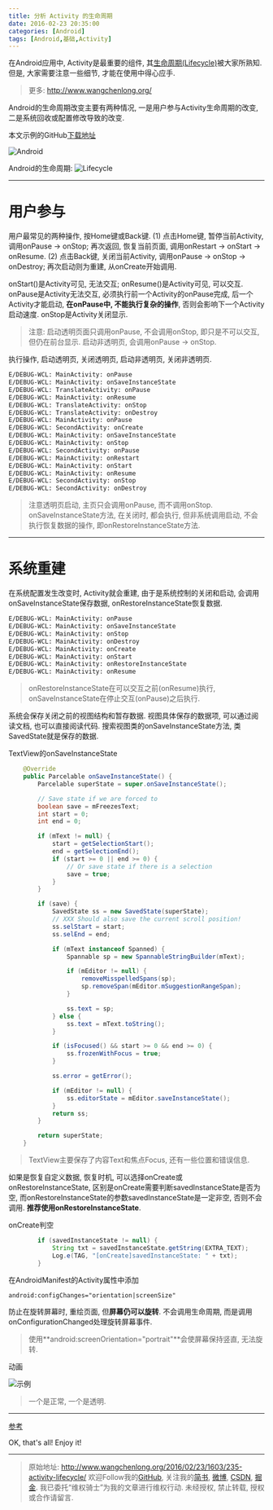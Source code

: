 ```yaml
---
title: 分析 Activity 的生命周期
date: 2016-02-23 20:35:00
categories: [Android]
tags: [Android,基础,Activity]
---
```


在Android应用中, Activity是最重要的组件, 其[生命周期(Lifecycle)](http://developer.android.com/training/basics/activity-lifecycle/index.html)被大家所熟知. 但是, 大家需要注意一些细节, 才能在使用中得心应手. 

<!-- more -->
> 更多: http://www.wangchenlong.org/

Android的生命周期改变主要有两种情况, 一是用户参与Activity生命周期的改变, 二是系统回收或配置修改导致的改变.

本文示例的GitHub[下载地址](https://github.com/SpikeKing/wcl-activity-lifecycle-demo)

![Android](235-activity-lifecycle/lifecycle-logo.png)

Android的生命周期:
![Lifecycle](235-activity-lifecycle/lifecycle-tree.png)

---

# 用户参与

用户最常见的两种操作, 按Home键或Back键.
(1) 点击Home键, 暂停当前Activity, 调用onPause -> onStop; 再次返回, 恢复当前页面, 调用onRestart -> onStart -> onResume.
(2) 点击Back键, 关闭当前Activity, 调用onPause -> onStop -> onDestroy; 再次启动则为重建, 从onCreate开始调用.

onStart()是Activity可见, 无法交互; onResume()是Activity可见, 可以交互. onPause是Activity无法交互, 必须执行前一个Activity的onPause完成, 后一个Activity才能启动, **在onPause中, 不能执行复杂的操作**, 否则会影响下一个Activity启动速度. onStop是Activity关闭显示. 

> 注意: 启动透明页面只调用onPause, 不会调用onStop, 即只是不可以交互, 但仍在前台显示. 启动非透明页, 会调用onPause -> onStop.

执行操作, 启动透明页, 关闭透明页, 启动非透明页, 关闭非透明页.
```cmd
E/DEBUG-WCL: MainActivity: onPause
E/DEBUG-WCL: MainActivity: onSaveInstanceState
E/DEBUG-WCL: TranslateActivity: onPause
E/DEBUG-WCL: MainActivity: onResume
E/DEBUG-WCL: TranslateActivity: onStop
E/DEBUG-WCL: TranslateActivity: onDestroy
E/DEBUG-WCL: MainActivity: onPause
E/DEBUG-WCL: SecondActivity: onCreate
E/DEBUG-WCL: MainActivity: onSaveInstanceState
E/DEBUG-WCL: MainActivity: onStop
E/DEBUG-WCL: SecondActivity: onPause
E/DEBUG-WCL: MainActivity: onRestart
E/DEBUG-WCL: MainActivity: onStart
E/DEBUG-WCL: MainActivity: onResume
E/DEBUG-WCL: SecondActivity: onStop
E/DEBUG-WCL: SecondActivity: onDestroy
```

> 注意透明页启动, 主页只会调用onPause, 而不调用onStop.
> onSaveInstanceState方法, 在关闭时, 都会执行, 但非系统调用启动, 不会执行恢复数据的操作, 即onRestoreInstanceState方法.

---

# 系统重建

在系统配置发生改变时, Activity就会重建, 由于是系统控制的关闭和启动, 会调用onSaveInstanceState保存数据, onRestoreInstanceState恢复数据.

```cmd
E/DEBUG-WCL: MainActivity: onPause
E/DEBUG-WCL: MainActivity: onSaveInstanceState
E/DEBUG-WCL: MainActivity: onStop
E/DEBUG-WCL: MainActivity: onDestroy
E/DEBUG-WCL: MainActivity: onCreate
E/DEBUG-WCL: MainActivity: onStart
E/DEBUG-WCL: MainActivity: onRestoreInstanceState
E/DEBUG-WCL: MainActivity: onResume

```

> onRestoreInstanceState在可以交互之前(onResume)执行, onSaveInstanceState在停止交互(onPause)之后执行.

系统会保存关闭之前的视图结构和暂存数据. 视图具体保存的数据项, 可以通过阅读文档, 也可以直接阅读代码.  搜索视图类的onSaveInstanceState方法, 类SavedState就是保存的数据.

TextView的onSaveInstanceState
```java
    @Override
    public Parcelable onSaveInstanceState() {
        Parcelable superState = super.onSaveInstanceState();

        // Save state if we are forced to
        boolean save = mFreezesText;
        int start = 0;
        int end = 0;

        if (mText != null) {
            start = getSelectionStart();
            end = getSelectionEnd();
            if (start >= 0 || end >= 0) {
                // Or save state if there is a selection
                save = true;
            }
        }

        if (save) {
            SavedState ss = new SavedState(superState);
            // XXX Should also save the current scroll position!
            ss.selStart = start;
            ss.selEnd = end;

            if (mText instanceof Spanned) {
                Spannable sp = new SpannableStringBuilder(mText);

                if (mEditor != null) {
                    removeMisspelledSpans(sp);
                    sp.removeSpan(mEditor.mSuggestionRangeSpan);
                }

                ss.text = sp;
            } else {
                ss.text = mText.toString();
            }

            if (isFocused() && start >= 0 && end >= 0) {
                ss.frozenWithFocus = true;
            }

            ss.error = getError();

            if (mEditor != null) {
                ss.editorState = mEditor.saveInstanceState();
            }
            return ss;
        }

        return superState;
    }
```

> TextView主要保存了内容Text和焦点Focus, 还有一些位置和错误信息.

如果是恢复自定义数据, 恢复时机, 可以选择onCreate或onRestoreInstanceState, 区别是onCreate需要判断savedInstanceState是否为空, 而onRestoreInstanceState的参数savedInstanceState是一定非空, 否则不会调用. **推荐使用onRestoreInstanceState**.

onCreate判空
```java
        if (savedInstanceState != null) {
            String txt = savedInstanceState.getString(EXTRA_TEXT);
            Log.e(TAG, "[onCreate]savedInstanceState: " + txt);
        }
```

在AndroidManifest的Activity属性中添加
```
android:configChanges="orientation|screenSize"
```
防止在旋转屏幕时, 重绘页面, 但**屏幕仍可以旋转**. 
不会调用生命周期, 而是调用onConfigurationChanged处理旋转屏幕事件.

> 使用**android:screenOrientation="portrait"**会使屏幕保持竖直, 无法旋转.

动画

![示例](235-activity-lifecycle/lifecycle-anim.gif)

> 一个是正常, 一个是透明.

---

[参考](http://developer.android.com/reference/android/app/Activity.html)

OK, that's all! Enjoy it!

---

> 原始地址: 
> http://www.wangchenlong.org/2016/02/23/1603/235-activity-lifecycle/
> 欢迎Follow我的[GitHub](https://github.com/SpikeKing), 关注我的[简书](http://www.jianshu.com/users/e2b4dd6d3eb4/latest_articles), [微博](http://weibo.com/u/2852941392), [CSDN](http://blog.csdn.net/caroline_wendy), [掘金](http://gold.xitu.io/#/user/56de98c2f3609a005442ec58). 
> 我已委托“维权骑士”为我的文章进行维权行动. 未经授权, 禁止转载, 授权或合作请留言.

